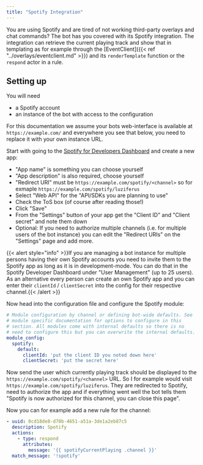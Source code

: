 ```yaml
---
title: "Spotify Integration"
---
```


You are using Spotify and are tired of not working third-party overlays and chat commands? The bot has you covered with its Spotify integration. The integration can retrieve the current playing track and show that in templating as for example through the [EventClient]({{< ref "../overlays/eventclient.md" >}}) and its `renderTemplate` function or the `respond` actor in a rule.

## Setting up

You will need

- a Spotify account
- an instance of the bot with access to the configuration

For this documentation we assume your bots web-interface is available at `https://example.com/` and everywhere you see that below, you need to replace it with your own instance URL.

Start with going to the [Spotify for Developers Dashboard](https://developer.spotify.com/dashboard) and create a new app:

- "App name" is something you can choose yourself
- "App description" is also required, choose yourself
- "Redirect URI" must be `https://example.com/spotify/<channel>` so for exmaple `https://example.com/spotify/luziferus`
- Select "Web API" for the "API/SDKs you are planning to use"
- Check the ToS box (of course after reading those!)
- Click "Save"
- From the "Settings" button of your app get the "Client ID" and "Client secret" and note them down
- Optional: If you need to authorize multiple channels (i.e. for multiple users of the bot instance) you can edit the "Redirect URIs" on the "Settings" page and add more.

{{< alert style="info" >}}If you are managing a bot instance for multiple persons having their own Spotify accounts you need to invite them to the Spotify app as long as it is in development-mode. You can do that in the Spotify Developer Dashboard under "User Management" (up to 25 users). As an alternative every person can create an own Spotify app and you can enter their `clientId` / `clientSecret` into the config for their respective channel.{{< /alert >}}

Now head into the configuration file and configure the Spotify module:

```yaml
# Module configuration by channel or defining bot-wide defaults. See
# module specific documentation for options to configure in this
# section. All modules come with internal defaults so there is no
# need to configure this but you can overwrite the internal defaults.
module_config:
  spotify:
    default:
      clientId: 'put the client ID you noted down here'
      clientSecret: 'put the secret here'
```

Now send the user which currently playing track should be displayed to the `https://example.com/spotify/<channel>` URL. So I for example would visit `https://example.com/spotify/luziferus`. They are redirected to Spotify, need to authorize the app and if everything went well the bot tells them "Spotify is now authorized for this channel, you can close this page".

Now you can for example add a new rule for the channel:
```yaml
- uuid: 0cd18de8-d70b-4651-a51a-3de1a2eb87c5
  description: Spotify
  actions:
    - type: respond
      attributes:
        message: '{{ spotifyCurrentPlaying .channel }}'
  match_message: '!spotify'
```
